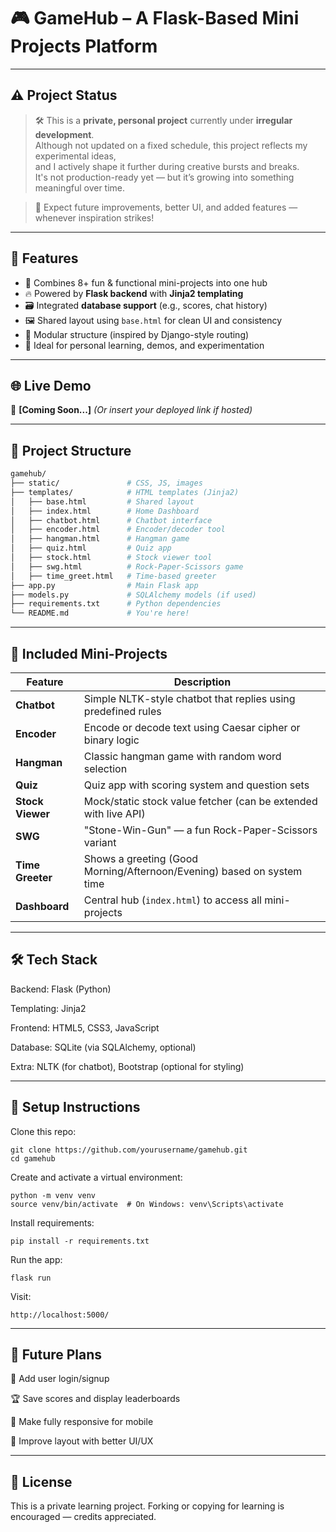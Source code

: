 # 🎮 GameHub – A Flask-Based Mini Projects Platform

---

## ⚠️ Project Status

> 🛠️ This is a **private, personal project** currently under **irregular development**.  
> Although not updated on a fixed schedule, this project reflects my experimental ideas,  
> and I actively shape it further during creative bursts and breaks.  
> It's not production-ready yet — but it’s growing into something meaningful over time.

> 📌 Expect future improvements, better UI, and added features — whenever inspiration strikes!

---

## 🚀 Features

- 🧩 Combines 8+ fun & functional mini-projects into one hub
- 🔥 Powered by **Flask backend** with **Jinja2 templating**
- 🗃️ Integrated **database support** (e.g., scores, chat history)
- 🖼️ Shared layout using `base.html` for clean UI and consistency
- 🎯 Modular structure (inspired by Django-style routing)
- 🧪 Ideal for personal learning, demos, and experimentation

---

## 🌐 Live Demo

🔗 **[Coming Soon...]** *(Or insert your deployed link if hosted)*

---

## 📁 Project Structure

```bash
gamehub/
├── static/               # CSS, JS, images
├── templates/            # HTML templates (Jinja2)
│   ├── base.html         # Shared layout
│   ├── index.html        # Home Dashboard
│   ├── chatbot.html      # Chatbot interface
│   ├── encoder.html      # Encoder/decoder tool
│   ├── hangman.html      # Hangman game
│   ├── quiz.html         # Quiz app
│   ├── stock.html        # Stock viewer tool
│   ├── swg.html          # Rock-Paper-Scissors game
│   ├── time_greet.html   # Time-based greeter
├── app.py                # Main Flask app
├── models.py             # SQLAlchemy models (if used)
├── requirements.txt      # Python dependencies
└── README.md             # You're here!
```

---
## 🧩 Included Mini-Projects

| Feature         | Description                                                                 |
|-----------------|-----------------------------------------------------------------------------|
| **Chatbot**     | Simple NLTK-style chatbot that replies using predefined rules               |
| **Encoder**     | Encode or decode text using Caesar cipher or binary logic                   |
| **Hangman**     | Classic hangman game with random word selection                             |
| **Quiz**        | Quiz app with scoring system and question sets                              |
| **Stock Viewer**| Mock/static stock value fetcher (can be extended with live API)             |
| **SWG**         | "Stone-Win-Gun" — a fun Rock-Paper-Scissors variant                         |
| **Time Greeter**| Shows a greeting (Good Morning/Afternoon/Evening) based on system time      |
| **Dashboard**   | Central hub (`index.html`) to access all mini-projects                      |

---

## 🛠️ Tech Stack
Backend: Flask (Python)

Templating: Jinja2

Frontend: HTML5, CSS3, JavaScript

Database: SQLite (via SQLAlchemy, optional)

Extra: NLTK (for chatbot), Bootstrap (optional for styling)

---

## 🔧 Setup Instructions
Clone this repo:
```
git clone https://github.com/yourusername/gamehub.git
cd gamehub
```

Create and activate a virtual environment:
```
python -m venv venv
source venv/bin/activate  # On Windows: venv\Scripts\activate
```

Install requirements:

```
pip install -r requirements.txt
```

Run the app:

```
flask run
```

Visit:
```
http://localhost:5000/
```

---

## 📌 Future Plans
🔐 Add user login/signup

🏆 Save scores and display leaderboards

📱 Make fully responsive for mobile

🎨 Improve layout with better UI/UX

---

## 📜 License
This is a private learning project. Forking or copying for learning is encouraged — credits appreciated.
